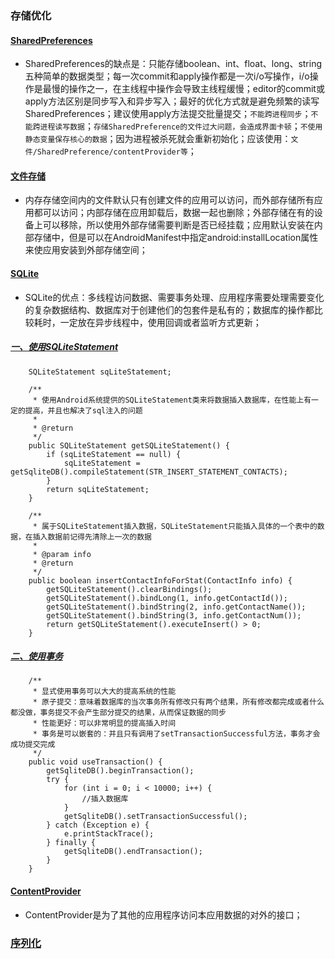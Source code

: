 ### 存储优化
#### [SharedPreferences]()
+ SharedPreferences的缺点是：只能存储boolean、int、float、long、string五种简单的数据类型；每一次commit和apply操作都是一次i/o写操作，i/o操作是最慢的操作之一，在主线程中操作会导致主线程缓慢；editor的commit或apply方法区别是同步写入和异步写入；最好的优化方式就是避免频繁的读写SharedPreferences；建议使用apply方法提交批量提交；`不能跨进程同步`；`不能跨进程读写数据`；`存储SharedPreference的文件过大问题，会造成界面卡顿`；`不使用静态变量保存核心的数据`；因为进程被杀死就会重新初始化；应该使用：`文件/SharedPreference/contentProvider等`；
#### [文件存储]()
+ 内存存储空间内的文件默认只有创建文件的应用可以访问，而外部存储所有应用都可以访问；内部存储在应用卸载后，数据一起也删除；外部存储在有的设备上可以移除，所以使用外部存储需要判断是否已经挂载；应用默认安装在内部存储中，但是可以在AndroidManifest中指定android:installLocation属性来使应用安装到外部存储空间；
#### [SQLite]()
+ SQLite的优点：多线程访问数据、需要事务处理、应用程序需要处理需要变化的复杂数据结构、数据库对于创建他们的包套件是私有的；数据库的操作都比较耗时，一定放在异步线程中，使用回调或者监听方式更新；
##### [一、使用SQLiteStatement]()
```
    SQLiteStatement sqLiteStatement;

    /**
     * 使用Android系统提供的SQLiteStatement类来将数据插入数据库，在性能上有一定的提高，并且也解决了sql注入的问题
     *
     * @return
     */
    public SQLiteStatement getSQLiteStatement() {
        if (sqLiteStatement == null) {
            sqLiteStatement = getSqliteDB().compileStatement(STR_INSERT_STATEMENT_CONTACTS);
        }
        return sqLiteStatement;
    }

    /**
     * 属于SQLiteStatement插入数据，SQLiteStatement只能插入具体的一个表中的数据，在插入数据前记得先清除上一次的数据
     *
     * @param info
     * @return
     */
    public boolean insertContactInfoForStat(ContactInfo info) {
        getSQLiteStatement().clearBindings();
        getSQLiteStatement().bindLong(1, info.getContactId());
        getSQLiteStatement().bindString(2, info.getContactName());
        getSQLiteStatement().bindString(3, info.getContactNum());
        return getSQLiteStatement().executeInsert() > 0;
    }
```
##### [二、使用事务]()
```
    /**
     * 显式使用事务可以大大的提高系统的性能
     * 原子提交：意味着数据库的当次事务所有修改只有两个结果，所有修改都完成或者什么都没做，事务提交不会产生部分提交的结果，从而保证数据的同步
     * 性能更好：可以非常明显的提高插入时间
     * 事务是可以嵌套的：并且只有调用了setTransactionSuccessful方法，事务才会成功提交完成
     */
    public void useTransaction() {
        getSqliteDB().beginTransaction();
        try {
            for (int i = 0; i < 10000; i++) {
                //插入数据库
            }
            getSqliteDB().setTransactionSuccessful();
        } catch (Exception e) {
            e.printStackTrace();
        } finally {
            getSqliteDB().endTransaction();
        }
    }
```
#### [ContentProvider]()
+ ContentProvider是为了其他的应用程序访问本应用数据的对外的接口；
### [序列化](https://github.com/ningbaoqi/PerformanceOptimization/blob/master/README-xuliehua.md)
